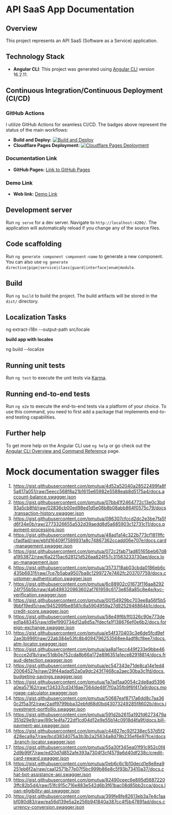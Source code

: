 # API SaaS App Documentation


## Overview

This project represents an API SaaS (Software as a Service) application.

## Technology Stack

- **Angular CLI**: This project was generated using [Angular CLI](https://github.com/angular/angular-cli) version 16.2.11.

## Continuous Integration/Continuous Deployment (CI/CD)

### GitHub Actions

I utilize GitHub Actions for seamless CI/CD. The badges above represent the status of the main workflows:

- **Build and Deploy:** [![Build and Deploy](https://github.com/Eb-Developer-Playground/api-saas-application/actions/workflows/deploy-gh-pages.yml/badge.svg)](https://github.com/Eb-Developer-Playground/api-saas-application/actions/workflows/deploy-gh-pages.yml)
- **Cloudflare Pages Deployment:** [![Cloudflare Pages Deployment](https://github.com/Eb-Developer-Playground/api-saas-application/actions/workflows/cloud-flare-pages-deployment.yml/badge.svg)](https://github.com/Eb-Developer-Playground/api-saas-application/actions/workflows/cloud-flare-pages-deployment.yml)

### Documentation Link

- **GitHub Pages:** [Link to GitHub Pages](https://eb-developer-playground.github.io/api-saas-application/)

### Demo Link

- **Web link:** [Demo Link](https://app-4pf.pages.dev/fr/)


## Development server

Run `ng serve` for a dev server. Navigate to `http://localhost:4200/`. The application will automatically reload if you change any of the source files.

## Code scaffolding

Run `ng generate component component-name` to generate a new component. You can also use `ng generate directive|pipe|service|class|guard|interface|enum|module`.

## Build

Run `ng build` to build the project. The build artifacts will be stored in the `dist/` directory.

## Localization Tasks

ng extract-i18n --output-path src/locale

**build app with locales**

ng build --localize 

## Running unit tests

Run `ng test` to execute the unit tests via [Karma](https://karma-runner.github.io).

## Running end-to-end tests

Run `ng e2e` to execute the end-to-end tests via a platform of your choice. To use this command, you need to first add a package that implements end-to-end testing capabilities.

## Further help

To get more help on the Angular CLI use `ng help` or go check out the [Angular CLI Overview and Command Reference](https://angular.io/cli) page.



# Mock documentation swagger files 

   1. https://gist.githubusercontent.com/pmutua/4d52a52040a28522499fa8f5a617a051/raw/5eecc568f8a21b1615e65982e5588eab8d5175a4/docs.account-balance.swagger.json
   2. https://gist.githubusercontent.com/pmutua/07bb41f2464772c13e0c3bd93a5cb8fd/raw/02836cb00ed98ed1d5e08b8b08abb864f0575c79/docs.transaction-history.swagger.json
   3. https://gist.githubusercontent.com/pmutua/086307cfccd2dc2e3be7fa5fd6f34e0b/raw/2773326655a532d39aedd8d5a685903c12731c11/docs.payment-processing.json
   4. https://gist.githubusercontent.com/pmutua/48ad1a14c322b773cf1811ffccfadfad/raw/ebfd16409f7589931a8c74867362ccadd06e707e/docs.card-management.swagger.json
   5. https://gist.githubusercontent.com/pmutua/072c2fab71ad85165beb67d8a1953872/raw/6a2215ac628121d526aa824f57c31563233730ae/docs.loan-management.json
   6. https://gist.githubusercontent.com/pmutua/3573718ab03cbda0186eb6c435b6831f/raw/7ce7b5aba9507ba8c1299727e7462fc203707759/docs.customer-authentication.swagger.json
   7. https://gist.githubusercontent.com/pmutua/6c88902c01673f116aa829224f755b5b/raw/4a6498320963602af761959c6173e858a85c8e4e/kyc-verification.swagger.json
   8. https://gist.githubusercontent.com/pmutua/00154929bc703ee8a56f5b59bbf19ed5/raw/945299fbe8581c8a5904959a27d9252946864b1c/docs.credit-score.swagger.json
   9. https://gist.githubusercontent.com/pmutua/58e49f6b1f0326c90e773deed1a48345/raw/d9ef990734d12a8d5a7fdecfa1f138676ef0e6b2/docs.foreign-exchange.swagger.json
   10. https://gist.githubusercontent.com/pmutua/e54f370403c3e6de5fcd9ef2ae3b996f/raw/22ab384e53fc8b4094796253568ee4adf8cf8ee7/docs.atm-locator.swagger.json
   11. https://gist.githubusercontent.com/pmutua/aa8a11ecc449f233e9bbe469ccce2d1b/raw/51db0e752cda8b66a172e896351a1ece82918814/docs.fraud-detection.swagger.json
   12. https://gist.githubusercontent.com/pmutua/ec547343e71de8ca14e1ed420064527e/raw/29f44adad52a0a9dc243f7468ca2aec30ba3c1fd/docs.budgeting-savings.swagger.json 
   13. https://gist.githubusercontent.com/pmutua/1a7ad1aa0054c2de8ad5396a0ea57162/raw/134337cd3416ae7564de48f7f0a35fb9f6f417a9/docs.morgage-calculator.swagger.json
   14. https://gist.githubusercontent.com/pmutua/50687eaf8717a6dd8c7aa360c2f5a3f2/raw/2adf9799bba32ebfd68d0bd43073249285f8602b/docs.investment-portfollio.swagger.json
   15. https://gist.githubusercontent.com/pmutua/591d2b2615a192fd6273479a351d29e9/raw/89c1e4fa722df1cd04d12e9e55b14c0918d4fa9f/docs.bill-payment-api.swagger.json
   16. https://gist.githubusercontent.com/pmutua/c44827ec92f238ec537d5f2428eca9a7/raw/bcd3834075a3b3b2a25634a8d79b235ef6e97fce/docs.branch-locator.swagger.json
   17. https://gist.githubusercontent.com/pmutua/55a30f345ea01f91c952c0f42d9b99f7/raw/ed20d7d852afe393a7304f3cf4579a6d40df238c/credit-card-reward.swagger.json
   18. https://gist.githubusercontent.com/pmutua/0eb6c6c1b10decd1e8e8ea9251eb6f2a/raw/caa12571b77e07f5bc999b86e8c5f93b73410a37/docs.chat-bot-assistance-api.swagger.json
   19. https://gist.githubusercontent.com/pmutua/82490ceec6e895d56872203ffc82b5d4/raw/51fc915c716e883e542d6b3f61bac08d85bb2cca/docs.loan-eligibility-api.swagger.json
   20. https://gist.githubusercontent.com/pmutua/399fe8fe82613eb3a7e4c1aabf080d83/raw/ea56d139e5a2e256b941840a387cc4f5b47891ad/docs.currency-conversion.swagger.json


